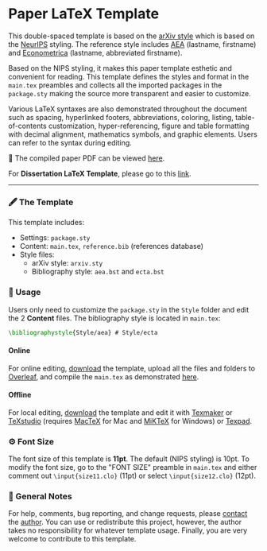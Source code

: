 # Paper LaTeX Template

This double-spaced template is based on the [arXiv style](https://github.com/kourgeorge/arxiv-style) which is based on the [NeurIPS](https://nips.cc/) styling. The reference style includes [AEA](https://github.com/ShiroTakeda/econ-bst/blob/master/customization/econ-aea.bst) (lastname, firstname) and [Econometrica](https://github.com/ShiroTakeda/econ-bst/blob/master/customization/econ-econometrica.bst) (lastname, abbreviated firstname).

Based on the NIPS styling, it makes this paper template esthetic and convenient for reading. This template defines the styles and format in the `main.tex` preambles and collects all the imported packages in the `package.sty` making the source more transparent and easier to customize.

Various LaTeX syntaxes are also demonstrated throughout the document such as spacing, hyperlinked footers, abbreviations, coloring, listing, table-of-contents customization, hyper-referencing, figure and table formatting with decimal alignment, mathematics symbols, and graphic elements. Users can refer to the syntax during editing.

🎉 The compiled paper PDF can be viewed [here](https://www.haochehsu.com/other/Paper_LaTeX_Template.pdf).

For **Dissertation LaTeX Template**, please go to this [link](https://github.com/howardhsumail/Dissertation-LaTeX-Template.git).

---

### 🖋 The Template
This template includes:
  - Settings: `package.sty`
  - Content: `main.tex`, `reference.bib` (references database)
  - Style files:
    - arXiv style: `arxiv.sty`
    - Bibliography style: `aea.bst` and `ecta.bst`

### 📐 Usage

Users only need to customize the `package.sty` in the `Style` folder and edit the 2 **Content** files. The bibliography style is located in `main.tex`: 

```tex
\bibliographystyle{Style/aea} # Style/ecta
```

#### Online

For online editing, [download](https://github.com/howardhsumail/Paper-LaTeX-Template/archive/refs/heads/main.zip) the template, upload all the files and folders to [Overleaf](https://www.overleaf.com/), and compile the `main.tex` as demonstrated [here](https://www.overleaf.com/read/tyrxpyssfgpp).

#### Offline

For local editing, [download](https://github.com/howardhsumail/Paper-LaTeX-Template/archive/refs/heads/main.zip) the template and edit it with [Texmaker](https://www.xm1math.net/texmaker/) or [TeXstudio](https://www.texstudio.org/) (requires [MacTeX](https://www.tug.org/mactex/) for Mac and [MiKTeX](https://miktex.org/download) for Windows) or [Texpad](https://apps.apple.com/us/app/texpad-latex-editor/id458866234?mt=12).

### ⚙️ Font Size

The font size of this template is **11pt**. The default (NIPS styling) is 10pt. To modify the font size, go to the "FONT SIZE" preamble in `main.tex` and either comment out `\input{size11.clo}` (11pt) or select `\input{size12.clo}` (12pt).

### 📒 General Notes

For help, comments, bug reporting, and change requests, please [contact](mailto:howard@hsu.xyz) the [author](https://haochehsu.com). You can use or redistribute this project, however, the author takes no responsibility for whatever template usage. Finally, you are very welcome to contribute to this template.
